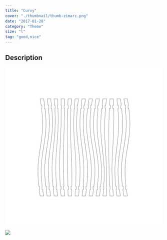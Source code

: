 ```yaml
---
title: "Curvy"
cover: "./thumbnail/thumb-zimarc.png"
date: "2017-01-28"
category: "Theme"
size: "l"
tag: "good,nice"
---
```

## Description

![](./thumbnail/thumb-zimarc.png)

<img src="https://images.ctfassets.net/mgd90li3yfeu/6ACnlshBo4WmQqaA6aQims/40967a2e046b1dbcd36c4772a01c19f9/thumb-zimarc.svg">

